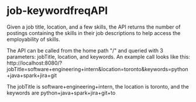 # job-keywordfreqAPI
Given a job title, location, and a few skills, the API returns the number of postings containing the skills in their job descriptions to help access the employability of skills. 

The API can be called from the home path "/" and queried with 3 parameters: jobTitle, location, and keywords. An example call looks like this:
http://localhost:8080/?jobTitle=software+engineering+intern&location=toronto&keywords=python+java+spark+jira+git

The jobTitle is software+engineering+intern, the location is toronto, and the keywords are python+java+spark+jira+git+to
